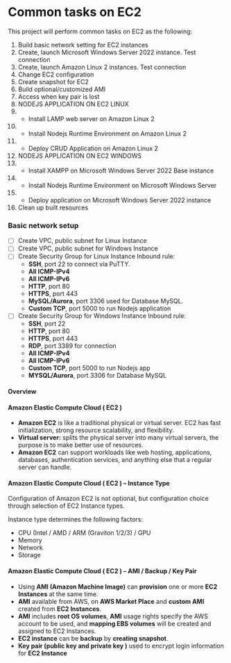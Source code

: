 ﻿# Common tasks on EC2

This project will perform common tasks on EC2 as the following:
1. Build basic network setting for EC2 instances
2. Create, launch Microsoft Windows Server 2022 instance. Test connection
3. Create, launch Amazon Linux 2 instances. Test connection
4. Change EC2 configuration
5. Create snapshot for EC2
6. Build optional/customized AMI
7. Access when key pair is lost
8. NODEJS APPLICATION ON EC2 LINUX
9. - Install LAMP web server on Amazon Linux 2
10. - Install Nodejs Runtime Environment on Amazon Linux 2
11. - Deploy CRUD Application on Amazon Linux 2
12. NODEJS APPLICATION ON EC2 WINDOWS
13. - Install XAMPP on Microsoft Windows Server 2022 Base instance
14. - Install Nodejs Runtime Environment on Microsoft Windows Server 
15. - Deploy application on Microsoft Windows Server 2022 instance
16. Clean up built resources

### Basic network setup
 - [ ] Create VPC, public subnet for Linux Instance 
 - [ ] Create VPC, public subnet for Windows Instance
 - [ ] Create Security Group for Linux Instance 
 Inbound rule:
     -   **SSH**, port 22 to connect via PuTTY.
    -   **All ICMP-IPv4**
    -   **All ICMP-IPv6**
    -   **HTTP**, port 80
    -   **HTTPS**, port 443
    -   **MySQL/Aurora**, port 3306 used for Database MySQL.
    -   **Custom TCP**, port 5000 to run Nodejs application
 - [ ] Create Security Group for Windows Instance
  Inbound rule:
    -   **SSH**, port 22
    -   **HTTP**, port 80
    -   **HTTPS**, port 443
    -   **RDP**, port 3389 for connection
    -   **All ICMP-IPv4**
    -   **All ICMP-IPv6**
    -   **Custom TCP**, port 5000 to run Nodejs app
    -   **MYSQL/Aurora**, port 3306 for Database MySQL
































#### Overview

#### Amazon Elastic Compute Cloud ( EC2 )

-   **Amazon EC2**  is like a traditional physical or virtual server. EC2 has fast initialization, strong resource scalability, and flexibility.
-   **Virtual server:**  splits the physical server into many virtual servers, the purpose is to make better use of resources.
-   **Amazon EC2**  can support workloads like web hosting, applications, databases, authentication services, and anything else that a regular server can handle.

#### Amazon Elastic Compute Cloud ( EC2 ) – Instance Type

Configuration of Amazon EC2 is not optional, but configuration choice through selection of EC2 Instance types.

Instance type determines the following factors:

-   CPU (Intel / AMD / ARM (Graviton 1/2/3) / GPU
-   Memory
-   Network
-   Storage

#### Amazon Elastic Compute Cloud ( EC2 ) – AMI / Backup / Key Pair

-   Using  **AMI (Amazon Machine Image)**  can  **provision**  one or more  **EC2 Instances**  at the same time.
-   **AMI**  available from AWS, on  **AWS Market Place**  and  **custom AMI**  created from  **EC2 Instances**.
-   **AMI**  includes  **root OS volumes**,  **AMI**  usage rights specify the AWS account to be used, and  **mapping EBS volumes**  will be created and assigned to EC2 Instances.
-   **EC2 instance**  can be  **backup**  by  **creating snapshot**.
-   **Key pair (public key and private key )**  used to encrypt login information for  **EC2 Instance**


